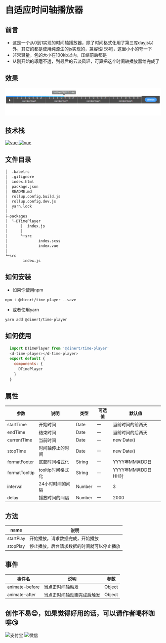 # 自适应时间轴播放器

## 前言
* 这是一个从0到1实现的时间轴播放器，除了时间格式化用了第三库dayjs以外，其它的都是使用纯源生的js实现的，兼容性IE8吧，这里小小的夸一下
* 非常轻量，包的大小在100kb以内，压缩前后都是
* 从刚开始的琢磨不透，到最后的云淡风轻，可算把这个时间轴播放器给完成了
## 效果
![image](/src/assets/gif/time-player.gif)
## 技术栈
<a href="https://github.com/vuejs/vue/tree/v2.6.14">
  <img src="https://img.shields.io/badge/vue-2.16.4-brightgreen" alt="vue">
</a>
<a href="https://dayjs.gitee.io/zh-CN/">
  <img src="https://img.shields.io/badge/dayjs-1.11.3-brightgreen" alt="vue">
</a>

## 文件目录
```shell
│  .babelrc
│  .gitignore
│  index.html
│  package.json
│  README.md
│  rollup.config.build.js
│  rollup.config.dev.js  
│  yarn.lock
│
├─packages
│  └─DTimePlayer
│      │  index.js       
│      │
│      └─src
│              indes.scss
│              index.vue
│
└─src
        index.js
```

## 如何安装
* 如果你使用npm
```shell
npm i @dienrt/time-player --save
```
* 或者使用yarn
```shell
yarn add @dinert/time-player
```

## 如何使用
```js
  import DTimePlayer from '@dinert/time-player'
  <d-time-player></d-time-player>
  export default {
    components: {
      DTimePlayer
    }
  }
```

## 属性
| 参数          | 说明              | 类型   | 可选值 | 默认值              |
| ------------- | ----------------- | ------ | ------ | ------------------- |
| startTime     | 开始时间          | Date   | 一     | 当前时间的前两天    |
| endTime       | 结束时间          | Date   | 一     | 当前时间的后两天    |
| currentTime   | 当前时间          | Date   | 一     | new Date()          |
| stopTime      | 时间轴停止的时间  | Date   | 一     | new Date()          |
| formatFooter  | 底部时间格式化    | String | 一     | YYYY年MM月DD日      |
| formatTooltip | tooltip时间格式化 | String | 一     | YYYY年MM月DD日 HH时 |
| interval      | 24小时时间的间隔  | Number | 一     | 3                   |
| delay         | 播放时间的间隔    | Number | 一     | 2000                |
## 方法
| name      | 说明     |
| --------- | -------- |
| startPlay | 开始播放，请求数据完成，开始播放 |
| stopPlay  | 停止播放，后台请求数据的时间就可以停止播放 |


## 事件
| 事件名         | 说明                       | 参数   |
| -------------- | -------------------------- | ------ |
| animate-before | 当点击时间轴触发           | Object |
| animate-after  | 当点击时间轴动画完成后触发 | Object |

## 创作不易😊，如果觉得好用的话，可以请作者喝杯咖啡😘
<img src="https://user-images.githubusercontent.com/35824497/217978995-c5abeb58-4bb7-40bf-abbf-3f0c3b6d1b97.jpg" alt="支付宝" title="支付宝" width="300px"/>

<img src="https://user-images.githubusercontent.com/35824497/217979009-d6eacb3f-6e5e-43b5-87fa-2689f69d6785.jpg" alt="微信" title="微信" width="300px"/>


